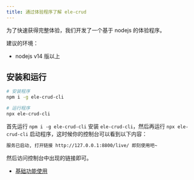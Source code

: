 ```yaml
---
title: 通过体验程序了解 ele-crud
---
```


为了快速获得完整体验，我们开发了一个基于 nodejs 的体验程序。

建议的环境：

- nodejs v14 版以上

## 安装和运行

``` sh
# 安装程序
npm i -g ele-crud-cli

# 运行程序
npx ele-crud-cli
```

首先运行 `npm i -g ele-crud-cli` 安装 `ele-crud-cli`，然后再运行 `npx ele-crud-cli` 启动程序，这时候你的控制台可以看到以下内容：

``` txt
服务已启动, 打开链接 http://127.0.0.1:8800/live/ 即刻使用吧~
```

然后访问控制台中出现的链接即可。


- [基础功能使用](../use/function)
